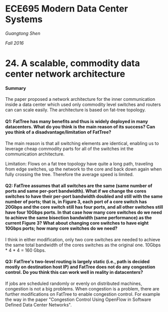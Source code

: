 # ECE695 Modern Data Center Systems

*Guangtong Shen*

*Fall 2016*

# 24. A scalable, commodity data center network architecture

#### Summary

The paper proposed a network architecture for the inner communication inside a data center which used only commodity level switches and routers can can scale easily. The architecture is based on fat-tree topology. 

#### Q1: FatTree has many benefits and thus is widely deployed in many datacenters. What do you think is the main reason of its success? Can you think of a disadvantage/limitation of FatTree?

The main reason is that all switching elements are identical, enabling us to leverage cheap commodity parts for all of the switches int the communication architecture.

Limitation: Flows on a fat tree topology have quite a long path, traveling from edge switches, up the network to the core and back down again when fully crossing the tree. Therefore the average speed is limited.

#### Q2: FatTree assumes that all switches are the same (same number of ports and same per-port bandwidth). What if we change the cores switches to have their per-port bandwidth doubled and still with the same number of ports; that is, in Figure 3, each port of a core switch has 20Gbps and the core switch still has four ports, and all other switches still have four 10Gbps ports. In that case how many core switches do we need to achieve the same bisection bandwidth (same performance) as the current Figure 3? What about changing core switches to have eight 10Gbps ports; how many core switches do we need?

I think in either modification, only two core switches are needed to achieve the same total bandwidth of the cores switches as the original one. 10Gbps * 4 * 4 = 160 Gbps.

#### Q3: FatTree's two-level routing is largely static (i.e., path is decided mostly on destination host IP) and FatTree does not do any congestion control. Do you think this can work well in reality in datacenters?

If jobs are scheduled randomly or evenly on distributed machines, congestion is not a big problems.
When congestion is a problem, there are further modifications on FatTree to enable congestion control.
For example the way in the paper "Congestion Control Using OpenFlow in Software Defined Data Center Networks".


